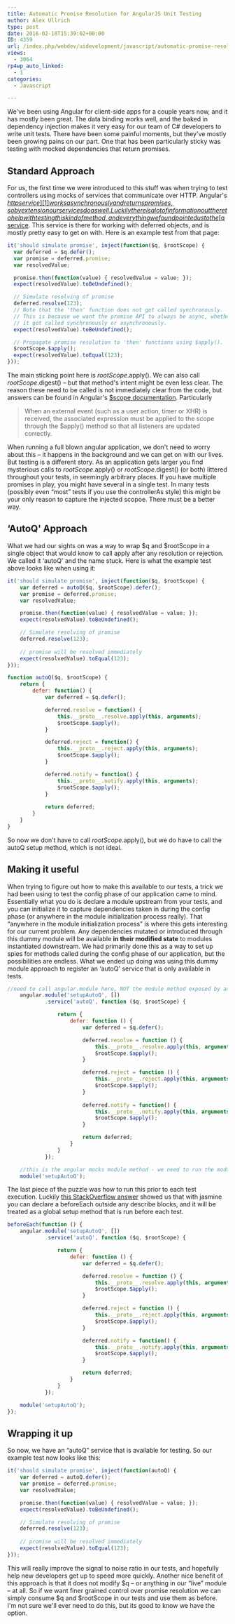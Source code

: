 ```yaml
---
title: Automatic Promise Resolution for AngularJS Unit Testing
author: Alex Ullrich
type: post
date: 2016-02-18T15:39:02+00:00
ID: 4359
url: /index.php/webdev/uidevelopment/javascript/automatic-promise-resolution-for-angularjs-unit-testing/
views:
  - 3064
rp4wp_auto_linked:
  - 1
categories:
  - Javascript

---
```

We've been using Angular for client-side apps for a couple years now, and it has mostly been great. The data binding works well, and the baked in dependency injection makes it very easy for our team of C# developers to write unit tests. There have been some painful moments, but they've mostly been growing pains on our part. One that has been particularly sticky was testing with mocked dependencies that return promises.

## Standard Approach

For us, the first time we were introduced to this stuff was when trying to test controllers using mocks of services that communicate over HTTP. Angular's [$http service][1] works asynchronously and returns promises, so by extension our services do as well. Luckily there is a lot of information out there to help with testing this kind of method, and everything we found pointed us to the [$q service][2]. This service is there for working with deferred objects, and is mostly pretty easy to get on with. Here is an example test from that page:

```javascript
it('should simulate promise', inject(function($q, $rootScope) {
  var deferred = $q.defer();
  var promise = deferred.promise;
  var resolvedValue;

  promise.then(function(value) { resolvedValue = value; });
  expect(resolvedValue).toBeUndefined();

  // Simulate resolving of promise
  deferred.resolve(123);
  // Note that the 'then' function does not get called synchronously.
  // This is because we want the promise API to always be async, whether or not
  // it got called synchronously or asynchronously.
  expect(resolvedValue).toBeUndefined();

  // Propagate promise resolution to 'then' functions using $apply().
  $rootScope.$apply();
  expect(resolvedValue).toEqual(123);
}));
```
The main sticking point here is $rootScope.$apply(). We can also call $rootScope.$digest() &#8211; but that method's intent might be even less clear. The reason these need to be called is not immediately clear from the code, but answers can be found in Angular's [$scope documentation][3]. Particularly

> When an external event (such as a user action, timer or XHR) is received, the associated expression must be applied to the scope through the $apply() method so that all listeners are updated correctly. 

When running a full blown angular application, we don't need to worry about this &#8211; it happens in the background and we can get on with our lives. But testing is a different story. As an application gets larger you find mysterious calls to $rootScope.$apply() or $rootScope.$digest() (or both) littered throughout your tests, in seemingly arbitrary places. If you have multiple promises in play, you might have several in a single test. In many tests (possibly even “most” tests if you use the controllerAs style) this might be your only reason to capture the injected scopoe. There must be a better way.

## &#8216;AutoQ' Approach

What we had our sights on was a way to wrap $q and $rootScope in a single object that would know to call apply after any resolution or rejection. We called it &#8216;autoQ' and the name stuck. Here is what the example test above looks like when using it:

```javascript
it('should simulate promise', inject(function($q, $rootScope) {
    var deferred = autoQ($q, $rootScope).defer();
    var promise = deferred.promise;
    var resolvedValue;

    promise.then(function(value) { resolvedValue = value; });
    expect(resolvedValue).toBeUndefined();

    // Simulate resolving of promise
    deferred.resolve(123);
  
    // promise will be resolved immediately
    expect(resolvedValue).toEqual(123);
}));

function autoQ($q, $rootScope) {
    return {
        defer: function() {
            var deferred = $q.defer();

            deferred.resolve = function() {
                this.__proto__.resolve.apply(this, arguments);
                $rootScope.$apply();
            }

            deferred.reject = function() {
                this.__proto__.reject.apply(this, arguments);
                $rootScope.$apply();
            }

            deferred.notify = function() {
                this.__proto__.notify.apply(this, arguments);
                $rootScope.$apply();
            }
            
            return deferred;
        }
    }
}
```

So now we don't have to call $rootScope.$apply(), but we do have to call the autoQ setup method, which is not ideal.

## Making it useful

When trying to figure out how to make this available to our tests, a trick we had been using to test the config phase of our application came to mind. Essentially what you do is declare a module upstream from your tests, and you can initialize it to capture dependencies taken in during the config phase (or anywhere in the module initialization process really). That “anywhere in the module initialization process” is where this gets interesting for our current problem. Any dependencies mutated or introduced through this dummy module will be available **in their modified state** to modules instantiated downstream. We had primarily done this as a way to set up spies for methods called during the config phase of our application, but the possibilities are endless. What we ended up doing was using this dummy module approach to register an &#8216;autoQ' service that is only available in tests.

```javascript
//need to call angular.module here, NOT the module method exposed by angular mocks
    angular.module('setupAutoQ', [])
            .service('autoQ', function ($q, $rootScope) {

                return {
                    defer: function () {
                        var deferred = $q.defer();

                        deferred.resolve = function () {
                            this.__proto__.resolve.apply(this, arguments);
                            $rootScope.$apply();
                        }

                        deferred.reject = function () {
                            this.__proto__.reject.apply(this, arguments);
                            $rootScope.$apply();
                        }
                        
                        deferred.notify = function() {
                            this.__proto__.notify.apply(this, arguments);
                            $rootScope.$apply();
                        }

                        return deferred;
                    }
                }
            });

    //this is the angular mocks module method - we need to run the module once it has been declared
    module('setupAutoQ');
```
The last piece of the puzzle was how to run this prior to each test execution. Luckily [this StackOverflow answer][4] showed us that with jasmine you can declare a beforeEach outside any describe blocks, and it will be treated as a global setup method that is run before each test.

```javascript
beforeEach(function () {
    angular.module('setupAutoQ', [])
            .service('autoQ', function ($q, $rootScope) {

                return {
                    defer: function () {
                        var deferred = $q.defer();

                        deferred.resolve = function () {
                            this.__proto__.resolve.apply(this, arguments);
                            $rootScope.$apply();
                        }

                        deferred.reject = function () {
                            this.__proto__.reject.apply(this, arguments);
                            $rootScope.$apply();
                        }

                        deferred.notify = function() {
                            this.__proto__.notify.apply(this, arguments);
                            $rootScope.$apply();
                        }

                        return deferred;
                    }
                }
            });

    module('setupAutoQ');
});
```
## Wrapping it up

So now, we have an “autoQ” service that is available for testing. So our example test now looks like this:

```javascript
it('should simulate promise', inject(function(autoQ) {
    var deferred = autoQ.defer();
    var promise = deferred.promise;
    var resolvedValue;

    promise.then(function(value) { resolvedValue = value; });
    expect(resolvedValue).toBeUndefined();

    // Simulate resolving of promise
    deferred.resolve(123);
  
    // promise will be resolved immediately
    expect(resolvedValue).toEqual(123);
}));
```
This will really improve the signal to noise ratio in our tests, and hopefully help new developers get up to speed more quickly. Another nice benefit of this approach is that it does not modify $q &#8211; or anything in our “live” module &#8211; at all. So if we want finer grained control over promise resolution we can simply consume $q and $rootScope in our tests and use them as before. I'm not sure we'll ever need to do this, but its good to know we have the option.

 [1]: https://docs.angularjs.org/api/ng/service/$http "$http service"
 [2]: https://docs.angularjs.org/api/ng/service/$q "$q"
 [3]: https://docs.angularjs.org/guide/scope "$scope"
 [4]: http://stackoverflow.com/a/25053685/794 "Global beforeEach in Jasmine"